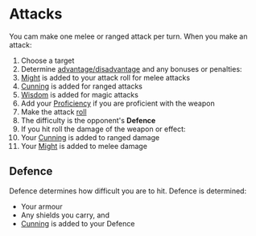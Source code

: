 # Attacks

You cam make one melee or ranged attack per turn. When you make an attack:

 1. Choose a target
 2. Determine [advantage/disadvantage](pages/rules/advantage.md) and any bonuses or penalties:
  1. [Might](pages/characters/attributes.md?id=might) is added to your attack roll for melee attacks
  2. [Cunning](pages/characters/attributes.md?id=cunning) is added for ranged attacks
  2. [Wisdom](pages/characters/attributes.md?id=wisdom) is added for magic attacks
  3. Add your [Proficiency](pages/rules/proficiency.md) if you are proficient with the weapon
 3. Make the attack [roll](pages/rules/rolling.md?id=checks)
 4. The difficulty is the opponent's **Defence**
 4. If you hit roll the damage of the weapon or effect:
  1. Your [Cunning](pages/characters/attributes.md?id=cunning) is added to ranged damage
  2. Your [Might](pages/characters/attributes.md?id=might) is added to melee damage

## Defence

Defence determines how difficult you are to hit. Defence is determined:

 + Your armour
 + Any shields you carry, and
 + [Cunning](pages/characters/attributes.md?id=cunning) is added to your Defence
